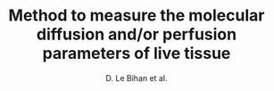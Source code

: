 ---
cat: ciel
subcat: neurophysics
bestof: false
author: D. Le Bihan et al.
title: Method to measure the molecular diffusion and/or perfusion parameters of live tissue
year: 1989
type: patent
---